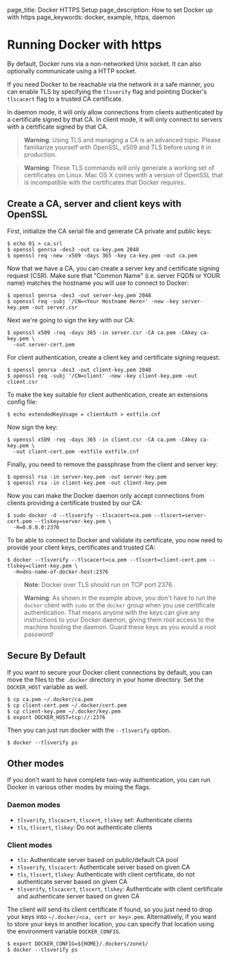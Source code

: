 page_title: Docker HTTPS Setup
page_description: How to set Docker up with https
page_keywords: docker, example, https, daemon

# Running Docker with https

By default, Docker runs via a non-networked Unix socket. It can also
optionally communicate using a HTTP socket.

If you need Docker to be reachable via the network in a safe manner, you can
enable TLS by specifying the `tlsverify` flag and pointing Docker's
`tlscacert` flag to a trusted CA certificate.

In daemon mode, it will only allow connections from clients
authenticated by a certificate signed by that CA. In client mode, it
will only connect to servers with a certificate signed by that CA.

> **Warning**: 
> Using TLS and managing a CA is an advanced topic. Please familiarize yourself
> with OpenSSL, x509 and TLS before using it in production.

> **Warning**:
> These TLS commands will only generate a working set of certificates on Linux.
> Mac OS X comes with a version of OpenSSL that is incompatible with the 
> certificates that Docker requires.

## Create a CA, server and client keys with OpenSSL

First, initialize the CA serial file and generate CA private and public
keys:

    $ echo 01 > ca.srl
    $ openssl genrsa -des3 -out ca-key.pem 2048
    $ openssl req -new -x509 -days 365 -key ca-key.pem -out ca.pem

Now that we have a CA, you can create a server key and certificate
signing request (CSR). Make sure that "Common Name" (i.e. server FQDN or YOUR
name) matches the hostname you will use to connect to Docker:

    $ openssl genrsa -des3 -out server-key.pem 2048
    $ openssl req -subj '/CN=<Your Hostname Here>' -new -key server-key.pem -out server.csr

Next we're going to sign the key with our CA:

    $ openssl x509 -req -days 365 -in server.csr -CA ca.pem -CAkey ca-key.pem \
      -out server-cert.pem

For client authentication, create a client key and certificate signing
request:

    $ openssl genrsa -des3 -out client-key.pem 2048
    $ openssl req -subj '/CN=client' -new -key client-key.pem -out client.csr

To make the key suitable for client authentication, create an extensions
config file:

    $ echo extendedKeyUsage = clientAuth > extfile.cnf

Now sign the key:

    $ openssl x509 -req -days 365 -in client.csr -CA ca.pem -CAkey ca-key.pem \
      -out client-cert.pem -extfile extfile.cnf

Finally, you need to remove the passphrase from the client and server key:

    $ openssl rsa -in server-key.pem -out server-key.pem
    $ openssl rsa -in client-key.pem -out client-key.pem

Now you can make the Docker daemon only accept connections from clients
providing a certificate trusted by our CA:

    $ sudo docker -d --tlsverify --tlscacert=ca.pem --tlscert=server-cert.pem --tlskey=server-key.pem \
      -H=0.0.0.0:2376

To be able to connect to Docker and validate its certificate, you now
need to provide your client keys, certificates and trusted CA:

    $ docker --tlsverify --tlscacert=ca.pem --tlscert=client-cert.pem --tlskey=client-key.pem \
      -H=dns-name-of-docker-host:2376

> **Note**:
> Docker over TLS should run on TCP port 2376.

> **Warning**: 
> As shown in the example above, you don't have to run the `docker` client 
> with `sudo` or the `docker` group when you use certificate
> authentication. That means anyone with the keys can give any
> instructions to your Docker daemon, giving them root access to the
> machine hosting the daemon. Guard these keys as you would a root
> password!

## Secure By Default

If you want to secure your Docker client connections by default, you can move the files
to the `.docker` directory in your home directory. Set the `DOCKER_HOST` variable as well.

    $ cp ca.pem ~/.docker/ca.pem
    $ cp client-cert.pem ~/.docker/cert.pem
    $ cp client-key.pem ~/.docker/key.pem
    $ export DOCKER_HOST=tcp://:2376

Then you can just run docker with the `--tlsverify` option.

    $ docker --tlsverify ps

## Other modes

If you don't want to have complete two-way authentication, you can run
Docker in various other modes by mixing the flags.

### Daemon modes

 - `tlsverify`, `tlscacert`, `tlscert`, `tlskey` set: Authenticate clients
 - `tls`, `tlscert`, `tlskey`: Do not authenticate clients

### Client modes

 - `tls`: Authenticate server based on public/default CA pool
 - `tlsverify`, `tlscacert`: Authenticate server based on given CA
 - `tls`, `tlscert`, `tlskey`: Authenticate with client certificate, do not
   authenticate server based on given CA
 - `tlsverify`, `tlscacert`, `tlscert`, `tlskey`: Authenticate with client
   certificate and authenticate server based on given CA

The client will send its client certificate if found, so you just need
to drop your keys into `~/.docker/<ca, cert or key>.pem`. Alternatively, if you
want to store your keys in another location, you can specify that location
using the environment variable `DOCKER_CONFIG`.

    $ export DOCKER_CONFIG=${HOME}/.dockers/zone1/
    $ docker --tlsverify ps
